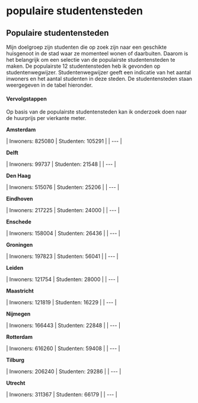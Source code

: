# populaire studentensteden

## Populaire studentensteden

Mijn doelgroep zijn studenten die op zoek zijn naar een geschikte huisgenoot in de stad waar ze momenteel wonen of daarbuiten. Daarom is het belangrijk om een selectie van de populairste studentensteden te maken. De populairste 12 studentensteden heb ik gevonden op studentenwegwijzer. Studentenwegwijzer geeft een indicatie van het aantal inwoners en het aantal studenten in deze steden. De studentensteden staan weergegeven in de tabel hieronder. 

#### Vervolgstappen

Op basis van de populairste studentensteden kan ik onderzoek doen naar de huurprijs per vierkante meter. 

**Amsterdam**

| Inwoners: 825080 | Studenten: 105291 |
| --- |


**Delft**

| Inwoners: 99737 | Studenten: 21548 |
| --- |


**Den Haag**

| Inwoners: 515076 | Studenten: 25206 |
| --- |


**Eindhoven**

| Inwoners: 217225 | Studenten: 24000 |
| --- |


**Enschede**

| Inwoners: 158004 | Studenten: 26436 |
| --- |


**Groningen**

| Inwoners: 197823 | Studenten: 56041 |
| --- |


**Leiden**

| Inwoners: 121754 | Studenten: 28000 |
| --- |


**Maastricht**

| Inwoners: 121819 | Studenten: 16229 |
| --- |


**Nijmegen**

| Inwoners: 166443 | Studenten: 22848 |
| --- |


**Rotterdam**

| Inwoners: 616260 | Studenten: 59408 |
| --- |


**Tilburg**

| Inwoners: 206240 | Studenten: 29286 |
| --- |


**Utrecht**

| Inwoners: 311367 | Studenten: 66179 |
| --- |






